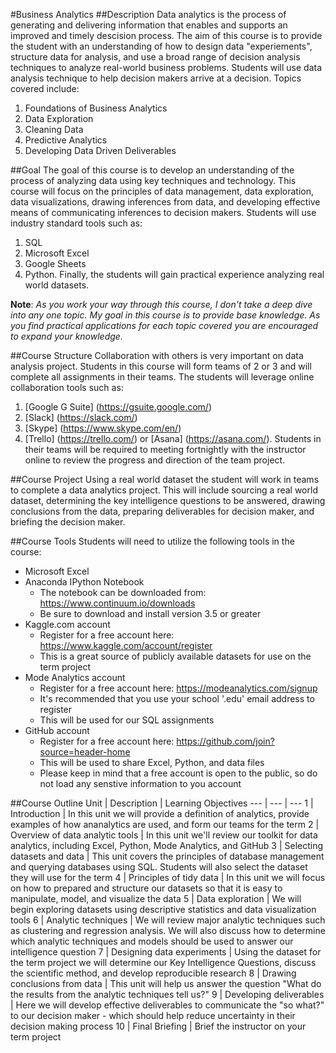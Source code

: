 #Business Analytics
##Description
Data analytics is the process of generating and delivering information that enables and supports an improved and timely descision process. The aim of this course is to provide the student with an understanding of how to design data "experiements", structure data for analysis, and use a broad range of decision analysis techniques to analyze real-world business problems. Students will use data analysis technique to help decision makers arrive at a decision. Topics covered include:
1. Foundations of Business Analytics
2. Data Exploration
3. Cleaning Data
4. Predictive Analytics
5. Developing Data Driven Deliverables

##Goal
The goal of this course is to develop an understanding of the process of analyzing data using key techniques and technology. This course will focus on the principles of data management, data exploration, data visualizations, drawing inferences from data, and developing effective means of communicating inferences to decision makers. Students will use industry standard tools such as:
1. SQL
2. Microsoft Excel
3. Google Sheets
4. Python.
Finally, the students will gain practical experience analyzing real world datasets.

**Note**: *As you work your way through this course, I don't take a deep dive into any one topic. My goal in this course is to provide base knowledge. As you find practical applications for each topic covered you are encouraged to expand your knowledge.*

##Course Structure
Collaboration with others is very important on data analysis project. Students in this course will form teams of 2 or 3 and will complete all assignments in their teams. The students will leverage online collaboration tools such as:
1. [Google G Suite] (https://gsuite.google.com/)
2. [Slack] (https://slack.com/)
3. [Skype] (https://www.skype.com/en/)
4. [Trello] (https://trello.com/) or [Asana] (https://asana.com/).
Students in their teams will be required to meeting fortnightly with the instructor online to review the progress and direction of the team project.

##Course Project
Using a real world dataset the student will work in teams to complete a data analytics project. This will include sourcing a real world dataset, determining the key intelligence questions to be answered, drawing conclusions from the data, preparing deliverables for decision maker, and briefing the decision maker.

##Course Tools
Students will need to utilize the following tools in the course:
* Microsoft Excel
* Anaconda IPython Notebook
  * The notebook can be downloaded from: <https://www.continuum.io/downloads>
  * Be sure to download and install version 3.5 or greater
* Kaggle.com account
  * Register for a free account here: <https://www.kaggle.com/account/register>
  * This is a great source of publicly available datasets for use on the term project
* Mode Analytics account
  * Register for a free account here: <https://modeanalytics.com/signup>
  * It's recommended that you use your school '.edu' email address to register
  * This will be used for our SQL assignments
* GitHub account
  * Register for a free account here: <https://github.com/join?source=header-home>
  * This will be used to share Excel, Python, and data files
  * Please keep in mind that a free account is open to the public, so do not load any senstive information to you account

##Course Outline
Unit | Description | Learning Objectives
--- | --- | ---
 1 | Introduction | In this unit we will provide a definition of analytics, provide examples of how ananalytics are used, and form our teams for the term
 2 | Overview of data analytic tools | In this unit we'll review our toolkit for data analytics, including Excel, Python, Mode Analytics, and GitHub
 3 | Selecting datasets and data | This unit covers the principles of database management and querying databases using SQL. Students will also select the dataset they will use for the term
 4 | Principles of tidy data | In this unit we will focus on how to prepared and structure our datasets so that it is easy to manipulate, model, and visualize the data
 5 | Data exploration | We will begin exploring datasets using descriptive statistics and data visualization tools
 6 | Analytic techniques | We will review major analytic techniques such as clustering and regression analysis. We will also discuss how to determine which analytic techniques and models should be used to answer our intelligence question
 7 | Designing data experiments | Using the dataset for the term project we will determine our Key Intelligence Questions, discuss the scientific method, and develop reproducible research
 8 | Drawing conclusions from data | This unit will help us answer the question "What do the results from the analytic techniques tell us?"
 9 | Developing deliverables | Here we will develop effective deliverables to communicate the "so what?" to our decision maker - which should help reduce uncertainty in their decision making process
 10 | Final Briefing | Brief the instructor on your term project  
